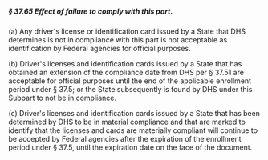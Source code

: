 ##### § 37.65 Effect of failure to comply with this part. #####

(a) Any driver's license or identification card issued by a State that DHS determines is not in compliance with this part is not acceptable as identification by Federal agencies for official purposes.

(b) Driver's licenses and identification cards issued by a State that has obtained an extension of the compliance date from DHS per § 37.51 are acceptable for official purposes until the end of the applicable enrollment period under § 37.5; or the State subsequently is found by DHS under this Subpart to not be in compliance.

(c) Driver's licenses and identification cards issued by a State that has been determined by DHS to be in material compliance and that are marked to identify that the licenses and cards are materially compliant will continue to be accepted by Federal agencies after the expiration of the enrollment period under § 37.5, until the expiration date on the face of the document.